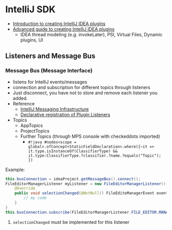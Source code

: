 # IntelliJ SDK

- [Introduction to creating IntelliJ IDEA plugins](https://developerlife.com/2020/11/21/idea-plugin-example-intro/)
- [Advanced guide to creating IntelliJ IDEA plugins](https://developerlife.com/2021/03/13/ij-idea-plugin-advanced/)
    - IDEA thread modeling (e.g. invokeLater), PSI, Virtual Files, Dynamic plugins, UI

## Listeners and Message Bus

### Message Bus (Message Interface)

- listens for IntelliJ events/messages
- connection and subscription for different topics through listeners
- Just disconnect, you have not to store and remove each listener you added.
- Reference
    - [IntelliJ Messaging Infrastructure](https://plugins.jetbrains.com/docs/intellij/messaging-infrastructure.html)
    - [Declarative registration of Plugin Listeners](https://plugins.jetbrains.com/docs/intellij/plugin-listeners.html)
- Topics
    - AppTopics
    - ProjectTopics
    - Further Topics (through MPS console with checkeddots imported)
        - `#!java #nodes<scope = global>.ofConcept<StaticFieldDeclaration>.where({~it => it.type.isInstanceOf(ClassifierType) && it.type:ClassifierType.?classifier.?name.?equals("Topic"); })`

Example:
```java linenums="1"
this.busConnection = ideaProject.getMessageBus().connect();
FileEditorManagerListener myListener = new FileEditorManagerListener() { // implement listener (1)
    @Override
    public void selectionChanged(@NotNull() FileEditoManagerEvent event) {
        // my code
    }
}
this.busConnection.subscribe(FileEditorManagerListener.FILE_EDITOR.MANAGER, myListener);
```

1. `selectionChanged` must be implemented for this listener